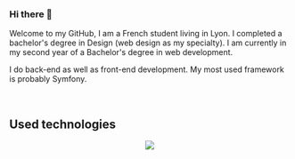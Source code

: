 ### Hi there 👋
<p>Welcome to my GitHub, I am a French student living in Lyon. I completed a bachelor's degree in Design (web design as my specialty). I am currently in my second year of a Bachelor's degree in web development.</p>
<p>I do back-end as well as front-end development. My most used framework is probably Symfony.</p>

<br>

<h2>Used technologies</h2>
<p align="center">
  <a href="https://skillicons.dev">
    <img src="https://skillicons.dev/icons?i=angular,bootstrap,css,figma,gitlab,html,js,linux,mongodb,mysql,neovim,nextjs,nodejs,php,postgres,postman,py,react,symfony,threejs,ts" />
  </a>
</p>

<!--
**Mousedlf/Mousedlf** is a ✨ _special_ ✨ repository because its `README.md` (this file) appears on your GitHub profile.

Here are some ideas to get you started:

- 🔭 I’m currently working on ...
- 🌱 I’m currently learning ...
- 👯 I’m looking to collaborate on ...
- 🤔 I’m looking for help with ...
- 💬 Ask me about ...
- 📫 How to reach me: ...
- 😄 Pronouns: ...
- ⚡ Fun fact: ...
-->
